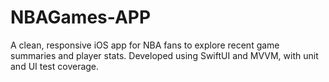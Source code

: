 # NBAGames-APP
A clean, responsive iOS app for NBA fans to explore recent game summaries and player stats. Developed using SwiftUI and MVVM, with unit and UI test coverage.
